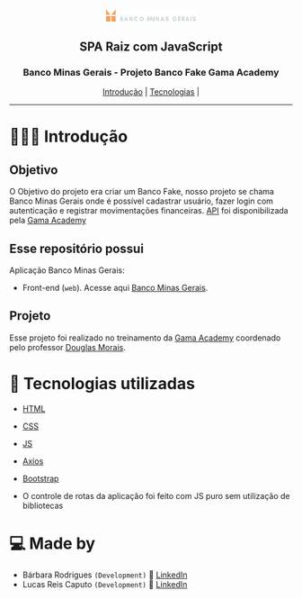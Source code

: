 <div align="center">
  <img width="160px" src="./src/assets/logo.svg"/>
  
  <h2> SPA Raiz com JavaScript</h2>
</div>

<div align="center">
  <h3>Banco Minas Gerais - Projeto Banco Fake Gama Academy</h3>
  <a href="#-Introduction">Introdução</a> |
  <a href="#-Technologies-used">Tecnologias</a> |
</div>

---

# 👨🏻‍💻 Introdução

## Objetivo

O Objetivo do projeto era criar um Banco Fake, nosso projeto se chama Banco Minas Gerais onde é possível cadastrar usuário, fazer login com autenticação e registrar movimentações financeiras. [API](https://accenture-java-desafio.herokuapp.com/swagger-ui.html#/usuario-resource/criarContaUsingPOST) foi disponibilizada pela [Gama Academy](https://www.gama.academy/) 


## Esse repositório possui

Aplicação Banco Minas Gerais:

- Front-end (`web`). Acesse aqui [Banco Minas Gerais](https://spa-banco-minas-gerais.netlify.app/).


## Projeto

Esse projeto foi realizado no treinamento da [Gama Academy](https://www.gama.academy/) coordenado pelo professor [Douglas Morais](https://www.linkedin.com/in/douglasmoraisdev/).


# 🚀 Tecnologias utilizadas

- [HTML](https://developer.mozilla.org/pt-BR/docs/Web/HTML)
- [CSS](https://www.w3schools.com/css/)
- [JS](https://developer.mozilla.org/pt-BR/docs/Web/JavaScript)
- [Axios](https://www.npmjs.com/package/axios)
- [Bootstrap](https://getbootstrap.com/docs/4.1/getting-started/introduction/)

- O controle de rotas da aplicação foi feito com JS puro sem utilização de bibliotecas


# 💻 Made by

- Bárbara Rodrigues `(Development)` 🚀 [LinkedIn](https://www.linkedin.com/in/b%C3%A1rbara-rodrigues-49924697/)
- Lucas Reis Caputo `(Development)` 🤘 [LinkedIn](https://www.linkedin.com/in/lucascaputo/)

